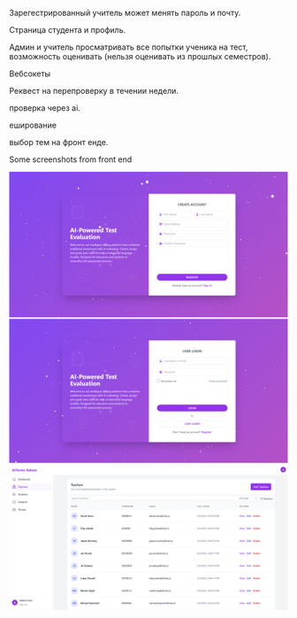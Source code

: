 Зарегестрированный учитель может менять пароль и почту.

Страница студента и профиль.

Админ и учитель просматривать все попытки ученика на тест, возможность оценивать (нельзя оценивать из прошлых семестров).

Вебсокеты

Реквест на перепроверку в течении недели.

проверка через ai.

еширование

выбор тем на фронт енде.

Some screenshots from front end

![fast :) preview](1.png)
![fast :) preview](2.png)
![fast :) preview](3.png)
